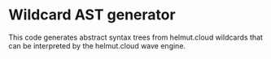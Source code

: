 # Wildcard AST generator

This code generates abstract syntax trees from helmut.cloud wildcards that can be interpreted by the helmut.cloud wave engine.
